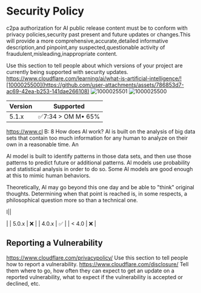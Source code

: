 # Security Policy
c2pa authorization for AI public release content
must be <embedded> to conform with privacy policies,security past present and future updates or changes.This will provide a more comprehensive,accurate,detailed informative description,and pinpoint,any suspected,questionable activity of fraudulent,misleading,inappropriate content. 

Use this section to tell people about which versions of your project are
currently being supported with security updates.
https://www.cloudflare.com/learning/ai/what-is-artificial-intelligence/![1000025500](https://github.com/user-attachments/assets/786853d7-ac69-42ea-b253-141dae266108)
![1000025501](https://github.com/user-attachments/assets/4e007751-75a2-4641-83fe-3074eac6e138)
![1000025500](https://github.com/user-attachments/assets/e82d9d53-75c2-4db2-9f3f-7fd60abd2ca2)

| Version | Supported          |
| ------- | ------------------ |
| 5.1.x   | :white_check_mark:7:34 > OM M• 65%

 https://www.cl B:
8
How does Al
work?
 Al is built on the analysis of big
data sets that contain too much
information for any human to analyze
on their own in a reasonable time. An

Al model is built to identify patterns in
those data sets, and then use those
patterns to predict future or additional
patterns. Al models use probability
and statistical analysis in order to do
so. Some Al models are good enough
at this to mimic human behaviors.

Theoretically, Al may go beyond this
one day and be able to "think" original
thoughts. Determining when that
point is reached is, in some respects,
a philosophical question more so than
a technical one.

I||

 |
| 5.0.x   | :x:                |
| 4.0.x   | :white_check_mark: |
| < 4.0   | :x:                |

## Reporting a Vulnerability
https://www.cloudflare.com/privacypolicy/
Use this section to tell people how to report a vulnerability.
https://www.cloudflare.com/disclosure/
Tell them where to go, how often they can expect to get an update on a
reported vulnerability, what to expect if the vulnerability is accepted or
declined, etc.
